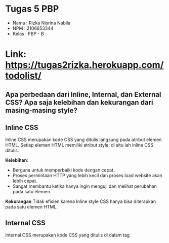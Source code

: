  # Tugas 5 PBP
 - Nama   : Rizka Nisrina Nabila
 - NPM    : 2106653344
 - Kelas  : PBP - B
 
 # Link: https://tugas2rizka.herokuapp.com/todolist/

## Apa perbedaan dari Inline, Internal, dan External CSS? Apa saja kelebihan dan kekurangan dari masing-masing style?

## Inline CSS
Inline CSS merupakan kode CSS yang ditulis langsung pada atribut elemen HTML. Setiap elemen HTML memiliki atribut style, di situ lah inline CSS ditulis. 

**Kelebihan**:
- Berguna untuk memperbaiki kode dengan cepat.
- Proses permintaan HTTP yang lebih kecil dan proses load website akan lebih cepat.
- Sangat membantu ketika hanya ingin menguji dan melihat perubahan pada satu elemen. 

**Kekurangan**
Tidak efisien karena Inline style CSS hanya bisa diterapkan pada satu elemen HTML.

## Internal CSS
Internal CSS merupakan kode CSS yang ditulis di dalam tag <style> dan kode HTML dituliskan di bagian atas (header) file HTML. 

**Kelebihan**:
- Perubahan pada Internal CSS hanya berlaku pada satu halaman saja.
- Class dan ID bisa digunakan oleh internal stylesheet. 

**Kekurangan**
- Tidak efisien apabila Anda ingin menggunakan CSS yang sama dalam beberapa file.
- Membuat performa website lebih lemot. Sebab, CSS yang berbeda-beda akan mengakibatkan loading ulang setiap kali Anda ganti halaman website.

## Eksternal CSS
Eksternal CSS merupakan kode CSS yang ditulis terpisah dengan kode HTML Eksternal CSS ditulis di sebuah file khusus yang berekstensi .css. Kelebihan:

**Kelebihan**:
- Ukuran file HTML akan menjadi lebih kecil dan struktur dari kode HTML jadi lebih rapi.
- Loading website menjadi lebih cepat
- File CSS dapat digunakan di beberapa halaman website sekaligus.

**Kekurangan**
- Halaman akan menjadi berantakan, ketika file CSS gagal dipanggil oleh file HTML. Hal ini terjadi disebabkan karena koneksi internet yang lambat.

## Jelaskan tag HTML5 yang kamu ketahui.
1. <button> : Creates a clickable button.
2. <div> : Specifies a division or a section in a document.
3. <form> : Defines an HTML form for user input.
4. <span> : Defines an inline styleless section in a document.
5. <video> : Embeds video content in an HTML document.
6. <section> : Defines a section of a document, such as header, footer etc.
7. <nav> : Defines a section of navigation links.
8. <header> : Represents the header of a document or a section.
9. <footer> : Represents the footer of a document or a section.
10. <embed> : Embeds external application, typically multimedia content like audio or video into an HTML document.

## Jelaskan tipe-tipe CSS selector yang kamu ketahui.
- Tag selector -- menggunakan tag HTML sebagai selectornya
- ID Selector -- menggunakan atribut “id” pada element HTML sebagai selectornya. Kemudian mengimplementasikannya dengan tanda pagar(#)
- Class Selector -- cara menggunakannya hampir sama dengan ID selector, namun pada class selector tentunya menggunakan atribut class pada element HTML yang akan dipilih. Diimplementasikan dengan tanda titik (.)
- Universal Selector -- hanya ada 1 di dalam CSS, yaitu tanda bintang “*”. Selector ini bertujuan untuk ‘mencari’ semua tag yang ada.

## Jelaskan bagaimana cara kamu mengimplementasikan checklist di atas.
1. Pertama, kita mendefinisikan link src bootstrap ke dalam tag <head>
2. Kustomisasi template untuk halaman login, register, dan create-task semenarik mungkin.
3. Lalu, membuat struktur HTML dengan menggunakan class dan menyesuaikan bootstrap sesuai kebutuhan, untuk membuat cards pada todolist menggunakan class="card"
4. Selanjutnya, mengubah style dari tampilan bootstrap dengan menambahkan Internal CSS ke dalam tag <style>
5. Terakhir, men-Deploy aplikasi ke Heroku